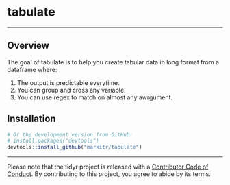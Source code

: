 
<!-- README.md is generated from README.Rmd. Please edit that file -->

# tabulate

------------------------------------------------------------------------

## Overview

The goal of tabulate is to help you create tabular data in long format
from a dataframe where:

1.  The output is predictable everytime.
2.  You can group and cross any variable.
3.  You can use regex to match on almost any awrgument.

## Installation

``` r
# Or the development version from GitHub:
# install.packages("devtools")
devtools::install_github("markitr/tabulate")
```

------------------------------------------------------------------------

Please note that the tidyr project is released with a [Contributor Code
of Conduct](docs/code_of_conduct.md). By contributing to this project,
you agree to abide by its terms.
